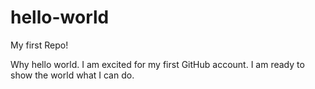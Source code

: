 # hello-world
My first Repo!

Why hello world. I am excited for my first GitHub account. I am ready to show the world what I can do.
